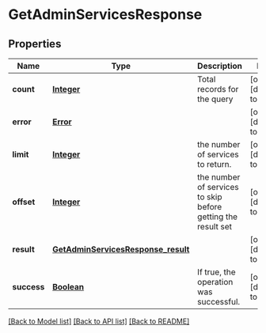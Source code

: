 # GetAdminServicesResponse
## Properties

Name | Type | Description | Notes
------------ | ------------- | ------------- | -------------
**count** | [**Integer**](integer.md) | Total records for the query | [optional] [default to null]
**error** | [**Error**](Error.md) |  | [optional] [default to null]
**limit** | [**Integer**](integer.md) | the number of services to return. | [optional] [default to null]
**offset** | [**Integer**](integer.md) | the number of services to skip before getting the result set | [optional] [default to null]
**result** | [**GetAdminServicesResponse_result**](GetAdminServicesResponse_result.md) |  | [optional] [default to null]
**success** | [**Boolean**](boolean.md) | If true, the operation was successful. | [optional] [default to null]

[[Back to Model list]](../README.md#documentation-for-models) [[Back to API list]](../README.md#documentation-for-api-endpoints) [[Back to README]](../README.md)

